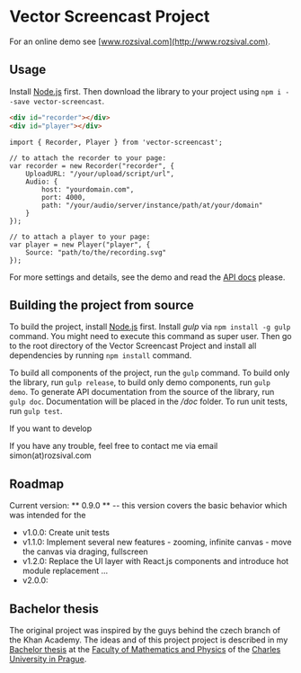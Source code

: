 Vector Screencast Project
=========================

For an online demo see [www.rozsival.com](http://www.rozsival.com).

Usage
-----

Install [Node.js](https://nodejs.org) first. Then download the library to your project using `npm i --save vector-screencast`.

```html
<div id="recorder"></div>
<div id="player"></div>
```

```es6
import { Recorder, Player } from 'vector-screencast';

// to attach the recorder to your page:
var recorder = new Recorder("recorder", {
	UploadURL: "/your/upload/script/url",
	Audio: {
		host: "yourdomain.com",
		port: 4000,
		path: "/your/audio/server/instance/path/at/your/domain"
	}
});

// to attach a player to your page:
var player = new Player("player", {
	Source: "path/to/the/recording.svg"
});
```

For more settings and details, see the demo and read the [API docs](http://rozsival.com/docs) please.


Building the project from source
--------------------------------

To build the project, install [Node.js](http://nodejs.org) first. Install *gulp* via `npm install -g gulp` command.
You might need to execute this command as super user. Then go to the root directory of the Vector Screencast Project
 and install all dependencies by running `npm install` command.
 
To build all components of the project, run the `gulp` command. To build only the library, run `gulp release`,
to build only demo components, run `gulp demo`. To generate API documentation from the source of the library,
run `gulp doc`. Documentation will be placed in the */doc* folder. To run unit tests, run `gulp test`.

If you want to develop 

If you have any trouble, feel free to contact me via email simon(at)rozsival.com

Roadmap
-------

Current version: ** 0.9.0 ** -- this version covers the basic behavior which was intended for the 

- v1.0.0: Create unit tests
- v1.1.0: Implement several new features - zooming, infinite canvas - move the canvas via draging, fullscreen
- v1.2.0: Replace the UI layer with React.js components and introduce hot module replacement
...
- v2.0.0: 

Bachelor thesis
---------------

The original project was inspired by the guys behind the czech branch of the Khan Academy.
The ideas and  of this project project is described in my [Bachelor thesis](./thesis/thesis.pdf') at the [Faculty of Mathematics and Physics](http://mff.cuni.cz) of the [Charles University in Prague](http://www.cuni.cz). 